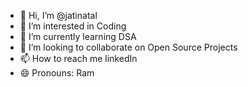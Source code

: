 - 👋 Hi, I’m @jatinatal
- 👀 I’m interested in Coding
- 🌱 I’m currently learning DSA
- 💞️ I’m looking to collaborate on Open Source Projects
- 📫 How to reach me linkedIn
- 😄 Pronouns: Ram

<!---
jatinatal/jatinatal is a ✨ special ✨ repository because its `README.md` (this file) appears on your GitHub profile.
You can click the Preview link to take a look at your changes.
--->
